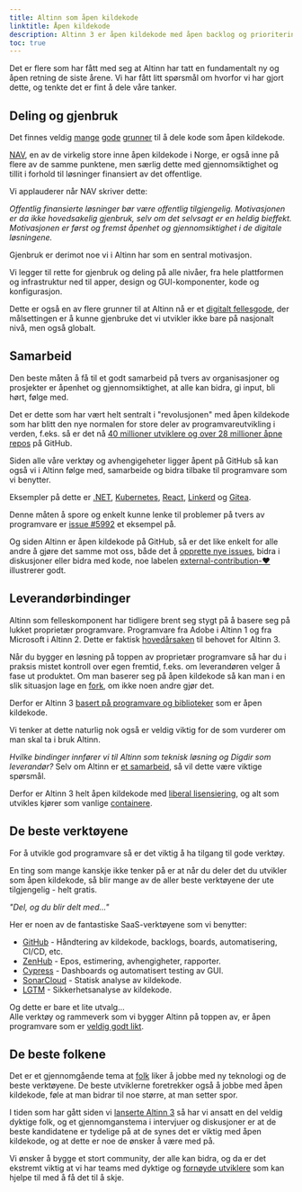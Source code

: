 ```yaml
---
title: Altinn som åpen kildekode
linktitle: Åpen kildekode
description: Altinn 3 er åpen kildekode med åpen backlog og prioritering, åpen dokumentasjon og åpen dialog og diskusjoner.
toc: true
---
```


Det er flere som har fått med seg at Altinn har tatt en fundamentalt ny og åpen retning de siste årene.
Vi har fått litt spørsmål om hvorfor vi har gjort dette, og tenkte det er fint å dele våre tanker.


## Deling og gjenbruk

Det finnes veldig [mange](https://opensource.com/life/15/12/why-open-source)
[gode](https://tom.preston-werner.com/2011/11/22/open-source-everything.html)
[grunner](https://opensource.google/docs/why/) til å dele kode som åpen kildekode.

[NAV](https://github.com/navikt/offentlig#retningslinjer-for-%C3%A5pen-kildekode-i-nav), en av de virkelig store inne åpen kildekode i Norge,
er også inne på flere av de samme punktene, men særlig dette med gjennomsiktighet og tillit i forhold til løsninger finansiert av det offentlige.

Vi applauderer når NAV skriver dette:

*Offentlig finansierte løsninger bør være offentlig tilgjengelig.
Motivasjonen er da ikke hovedsakelig gjenbruk, selv om det selvsagt er en heldig bieffekt.
Motivasjonen er først og fremst åpenhet og gjennomsiktighet i de digitale løsningene.*

Gjenbruk er derimot noe vi i Altinn har som en sentral motivasjon.

Vi legger til rette for gjenbruk og deling på alle nivåer, fra hele plattformen og infrastruktur ned til apper, design og GUI-komponenter, kode og konfigurasjon.

Dette er også en av flere grunner til at Altinn nå er et [digitalt fellesgode](https://digitalpublicgoods.net/),
der målsettingen er å kunne gjenbruke det vi utvikler ikke bare på nasjonalt nivå, men også globalt.

## Samarbeid

Den beste måten å få til et godt samarbeid på tvers av organisasjoner og prosjekter er åpenhet og gjennomsiktighet, at alle kan bidra, gi input, bli hørt, følge med.

Det er dette som har vært helt sentralt i "revolusjonen" med åpen kildekode som har blitt den nye normalen for store deler av programvareutvikling i verden, f.eks.
så er det nå [40 millioner utviklere og over 28 millioner åpne repos](https://en.wikipedia.org/wiki/GitHub) på GitHub.

Siden alle våre verktøy og avhengigeheter ligger åpent på GitHub så kan også vi i Altinn følge med, samarbeide og bidra tilbake til programvare som vi benytter.

Eksempler på dette er [.NET](https://dotnet.microsoft.com/platform/open-source),
[Kubernetes](https://github.com/kubernetes/kubernetes), [React](https://github.com/facebook/react), [Linkerd](https://linkerd.io/) og [Gitea](https://github.com/go-gitea/gitea).

Denne måten å spore og enkelt kunne lenke til problemer på tvers av programvare er [issue #5992](https://github.com/Altinn/altinn-studio/issues/5992) et eksempel på.

Og siden Altinn er åpen kildekode på GitHub, så er det like enkelt for alle andre å gjøre det samme mot oss,
både det å [opprette nye issues](https://github.com/Altinn/altinn-studio/issues/new/choose), bidra i diskusjoner eller bidra med kode,
noe labelen [external-contribution-❤️](https://github.com/Altinn/altinn-studio/pulls?q=is%3Apr+label%3Aexternal-contribution-%E2%9D%A4%EF%B8%8F) illustrerer godt.


## Leverandørbindinger

Altinn som felleskomponent har tidligere brent seg stygt på å basere seg på lukket proprietær programvare. Programvare fra Adobe i Altinn 1 og fra Microsoft i Altinn 2.
Dette er faktisk [hovedårsaken](https://www.digi.no/artikler/altinn-skal-aldri-mer-ga-ut-pa-dato-men-forst-ma-inntil-tusen-tjenester-skrives-om/508174) til behovet for Altinn 3.

Når du bygger en løsning på toppen av proprietær programvare så har du i praksis mistet kontroll over egen fremtid, f.eks. om leverandøren velger å fase ut produktet.
Om man baserer seg på åpen kildekode så kan man i en slik situasjon lage en [fork](https://docs.github.com/en/get-started/quickstart/fork-a-repo), om ikke noen andre gjør det.

Derfor er Altinn 3 [basert på programvare og biblioteker](../../../technology/tools/) som er åpen kildekode.

Vi tenker at dette naturlig nok også er veldig viktig for de som vurderer om man skal ta i bruk Altinn.

*Hvilke bindinger innfører vi til Altinn som teknisk løsning og Digdir som leverandør?*
Selv om Altinn er [et samarbeid](https://www.altinn.no/om-altinn/om-altinn-samarbeidet/), så vil dette være viktige spørsmål.

Derfor er Altinn 3 helt åpen kildekode med [liberal lisensiering](https://github.com/Altinn/altinn-studio/blob/master/LICENSE.md),
og alt som utvikles kjører som vanlige [containere](https://www.docker.com/resources/what-container).

## De beste verktøyene

For å utvikle god programvare så er det viktig å ha tilgang til gode verktøy.

En ting som mange kanskje ikke tenker på er at når du deler det du utvikler som åpen kildekode,
så blir mange av de aller beste verktøyene der ute tilgjengelig - helt gratis.

*"Del, og du blir delt med..."*

Her er noen av de fantastiske SaaS-verktøyene som vi benytter:

- [GitHub](https://github.com/features) - Håndtering av kildekode, backlogs, boards, automatisering, CI/CD, etc.
- [ZenHub](https://www.zenhub.com/) - Epos, estimering, avhengigheter, rapporter.
- [Cypress](https://www.cypress.io/) - Dashboards og automatisert testing av GUI.
- [SonarCloud](https://sonarcloud.io/) - Statisk analyse av kildekode.
- [LGTM](https://semmle.com/lgtm) - Sikkerhetsanalyse av kildekode.

Og dette er bare et lite utvalg...  
Alle verktøy og rammeverk som vi bygger Altinn på toppen av, er åpen programvare som er
[veldig godt likt](/technology/architecture/principles/#build-with-modern-and-popular-frameworks).

## De beste folkene

Det er et gjennomgående tema at [folk](https://github.com/orgs/Altinn/people) liker å jobbe med ny teknologi og de beste verktøyene.
De beste utviklerne foretrekker også å jobbe med åpen kildekode, føle at man bidrar til noe større, at man setter spor.

I tiden som har gått siden vi [lanserte Altinn 3](https://www.digdir.no/digitale-felleslosninger/altinns-nye-skyplattform-i-produksjon/1590)
så har vi ansatt en del veldig dyktige folk, og et gjennomganstema i intervjuer og diskusjoner er at de beste
kandidatene er tydelige på at de synes det er viktig med åpen kildekode, og at dette er noe de ønsker å være med på.

Vi ønsker å bygge et stort community, der alle kan bidra, og da er det ekstremt viktig at vi har teams med dyktige og
[fornøyde utviklere](https://www.techrepublic.com/article/what-makes-developers-happy-contributing-to-open-source/) som kan hjelpe til med å få det til å skje.
